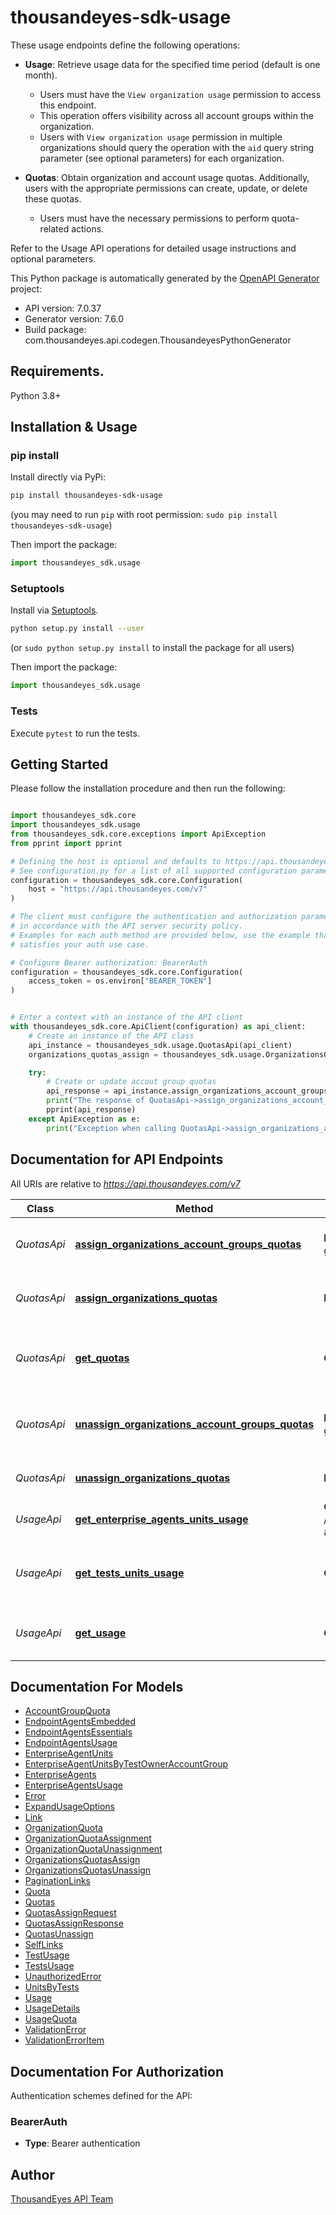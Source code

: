 # thousandeyes-sdk-usage

These usage endpoints define the following operations:

* **Usage**: Retrieve usage data for the specified time period (default is one month).
    
    * Users must have the `View organization usage` permission to access this endpoint.
    * This operation offers visibility across all account groups within the organization.
    * Users with `View organization usage` permission in multiple organizations should query the operation with the `aid` query string parameter (see optional parameters) for each organization.

* **Quotas**: Obtain organization and account usage quotas. Additionally, users with the appropriate permissions can create, update, or delete these quotas.
    
    * Users must have the necessary permissions to perform quota-related actions.

Refer to the Usage API operations for detailed usage instructions and optional parameters.


This Python package is automatically generated by the [OpenAPI Generator](https://openapi-generator.tech) project:

- API version: 7.0.37
- Generator version: 7.6.0
- Build package: com.thousandeyes.api.codegen.ThousandeyesPythonGenerator

## Requirements.

Python 3.8+

## Installation & Usage
### pip install

Install directly via PyPi:

```sh
pip install thousandeyes-sdk-usage
```
(you may need to run `pip` with root permission: `sudo pip install thousandeyes-sdk-usage`)

Then import the package:
```python
import thousandeyes_sdk.usage
```

### Setuptools

Install via [Setuptools](http://pypi.python.org/pypi/setuptools).

```sh
python setup.py install --user
```
(or `sudo python setup.py install` to install the package for all users)

Then import the package:
```python
import thousandeyes_sdk.usage
```

### Tests

Execute `pytest` to run the tests.

## Getting Started

Please follow the installation procedure and then run the following:

```python

import thousandeyes_sdk.core
import thousandeyes_sdk.usage
from thousandeyes_sdk.core.exceptions import ApiException
from pprint import pprint

# Defining the host is optional and defaults to https://api.thousandeyes.com/v7
# See configuration.py for a list of all supported configuration parameters.
configuration = thousandeyes_sdk.core.Configuration(
    host = "https://api.thousandeyes.com/v7"
)

# The client must configure the authentication and authorization parameters
# in accordance with the API server security policy.
# Examples for each auth method are provided below, use the example that
# satisfies your auth use case.

# Configure Bearer authorization: BearerAuth
configuration = thousandeyes_sdk.core.Configuration(
    access_token = os.environ["BEARER_TOKEN"]
)


# Enter a context with an instance of the API client
with thousandeyes_sdk.core.ApiClient(configuration) as api_client:
    # Create an instance of the API class
    api_instance = thousandeyes_sdk.usage.QuotasApi(api_client)
    organizations_quotas_assign = thousandeyes_sdk.usage.OrganizationsQuotasAssign() # OrganizationsQuotasAssign |  (optional)

    try:
        # Create or update accout group quotas
        api_response = api_instance.assign_organizations_account_groups_quotas(organizations_quotas_assign=organizations_quotas_assign)
        print("The response of QuotasApi->assign_organizations_account_groups_quotas:\n")
        pprint(api_response)
    except ApiException as e:
        print("Exception when calling QuotasApi->assign_organizations_account_groups_quotas: %s\n" % e)

```

## Documentation for API Endpoints

All URIs are relative to *https://api.thousandeyes.com/v7*

Class | Method | HTTP request | Description
------------ | ------------- | ------------- | -------------
*QuotasApi* | [**assign_organizations_account_groups_quotas**](https://github.com/thousandeyes/thousandeyes-sdk-python//tree/main/thousandeyes-sdk-usage/docs/QuotasApi.md#assign_organizations_account_groups_quotas) | **POST** /quotas/account-groups/assign | Create or update accout group quotas
*QuotasApi* | [**assign_organizations_quotas**](https://github.com/thousandeyes/thousandeyes-sdk-python//tree/main/thousandeyes-sdk-usage/docs/QuotasApi.md#assign_organizations_quotas) | **POST** /quotas/assign | Create or update organizations quotas
*QuotasApi* | [**get_quotas**](https://github.com/thousandeyes/thousandeyes-sdk-python//tree/main/thousandeyes-sdk-usage/docs/QuotasApi.md#get_quotas) | **GET** /quotas | Get organization and account group usage quota
*QuotasApi* | [**unassign_organizations_account_groups_quotas**](https://github.com/thousandeyes/thousandeyes-sdk-python//tree/main/thousandeyes-sdk-usage/docs/QuotasApi.md#unassign_organizations_account_groups_quotas) | **POST** /quotas/account-groups/unassign | Remove account group quotas from organizations
*QuotasApi* | [**unassign_organizations_quotas**](https://github.com/thousandeyes/thousandeyes-sdk-python//tree/main/thousandeyes-sdk-usage/docs/QuotasApi.md#unassign_organizations_quotas) | **POST** /quotas/unassign | Remove organization quotas
*UsageApi* | [**get_enterprise_agents_units_usage**](https://github.com/thousandeyes/thousandeyes-sdk-python//tree/main/thousandeyes-sdk-usage/docs/UsageApi.md#get_enterprise_agents_units_usage) | **GET** /usage/units/enterprise-agents | Get enterprise agent usage
*UsageApi* | [**get_tests_units_usage**](https://github.com/thousandeyes/thousandeyes-sdk-python//tree/main/thousandeyes-sdk-usage/docs/UsageApi.md#get_tests_units_usage) | **GET** /usage/units/tests | Get cloud and enterprise agents units usage
*UsageApi* | [**get_usage**](https://github.com/thousandeyes/thousandeyes-sdk-python//tree/main/thousandeyes-sdk-usage/docs/UsageApi.md#get_usage) | **GET** /usage | Get usage information for the last month


## Documentation For Models

 - [AccountGroupQuota](https://github.com/thousandeyes/thousandeyes-sdk-python//tree/main/thousandeyes-sdk-usage/docs/AccountGroupQuota.md)
 - [EndpointAgentsEmbedded](https://github.com/thousandeyes/thousandeyes-sdk-python//tree/main/thousandeyes-sdk-usage/docs/EndpointAgentsEmbedded.md)
 - [EndpointAgentsEssentials](https://github.com/thousandeyes/thousandeyes-sdk-python//tree/main/thousandeyes-sdk-usage/docs/EndpointAgentsEssentials.md)
 - [EndpointAgentsUsage](https://github.com/thousandeyes/thousandeyes-sdk-python//tree/main/thousandeyes-sdk-usage/docs/EndpointAgentsUsage.md)
 - [EnterpriseAgentUnits](https://github.com/thousandeyes/thousandeyes-sdk-python//tree/main/thousandeyes-sdk-usage/docs/EnterpriseAgentUnits.md)
 - [EnterpriseAgentUnitsByTestOwnerAccountGroup](https://github.com/thousandeyes/thousandeyes-sdk-python//tree/main/thousandeyes-sdk-usage/docs/EnterpriseAgentUnitsByTestOwnerAccountGroup.md)
 - [EnterpriseAgents](https://github.com/thousandeyes/thousandeyes-sdk-python//tree/main/thousandeyes-sdk-usage/docs/EnterpriseAgents.md)
 - [EnterpriseAgentsUsage](https://github.com/thousandeyes/thousandeyes-sdk-python//tree/main/thousandeyes-sdk-usage/docs/EnterpriseAgentsUsage.md)
 - [Error](https://github.com/thousandeyes/thousandeyes-sdk-python//tree/main/thousandeyes-sdk-usage/docs/Error.md)
 - [ExpandUsageOptions](https://github.com/thousandeyes/thousandeyes-sdk-python//tree/main/thousandeyes-sdk-usage/docs/ExpandUsageOptions.md)
 - [Link](https://github.com/thousandeyes/thousandeyes-sdk-python//tree/main/thousandeyes-sdk-usage/docs/Link.md)
 - [OrganizationQuota](https://github.com/thousandeyes/thousandeyes-sdk-python//tree/main/thousandeyes-sdk-usage/docs/OrganizationQuota.md)
 - [OrganizationQuotaAssignment](https://github.com/thousandeyes/thousandeyes-sdk-python//tree/main/thousandeyes-sdk-usage/docs/OrganizationQuotaAssignment.md)
 - [OrganizationQuotaUnassignment](https://github.com/thousandeyes/thousandeyes-sdk-python//tree/main/thousandeyes-sdk-usage/docs/OrganizationQuotaUnassignment.md)
 - [OrganizationsQuotasAssign](https://github.com/thousandeyes/thousandeyes-sdk-python//tree/main/thousandeyes-sdk-usage/docs/OrganizationsQuotasAssign.md)
 - [OrganizationsQuotasUnassign](https://github.com/thousandeyes/thousandeyes-sdk-python//tree/main/thousandeyes-sdk-usage/docs/OrganizationsQuotasUnassign.md)
 - [PaginationLinks](https://github.com/thousandeyes/thousandeyes-sdk-python//tree/main/thousandeyes-sdk-usage/docs/PaginationLinks.md)
 - [Quota](https://github.com/thousandeyes/thousandeyes-sdk-python//tree/main/thousandeyes-sdk-usage/docs/Quota.md)
 - [Quotas](https://github.com/thousandeyes/thousandeyes-sdk-python//tree/main/thousandeyes-sdk-usage/docs/Quotas.md)
 - [QuotasAssignRequest](https://github.com/thousandeyes/thousandeyes-sdk-python//tree/main/thousandeyes-sdk-usage/docs/QuotasAssignRequest.md)
 - [QuotasAssignResponse](https://github.com/thousandeyes/thousandeyes-sdk-python//tree/main/thousandeyes-sdk-usage/docs/QuotasAssignResponse.md)
 - [QuotasUnassign](https://github.com/thousandeyes/thousandeyes-sdk-python//tree/main/thousandeyes-sdk-usage/docs/QuotasUnassign.md)
 - [SelfLinks](https://github.com/thousandeyes/thousandeyes-sdk-python//tree/main/thousandeyes-sdk-usage/docs/SelfLinks.md)
 - [TestUsage](https://github.com/thousandeyes/thousandeyes-sdk-python//tree/main/thousandeyes-sdk-usage/docs/TestUsage.md)
 - [TestsUsage](https://github.com/thousandeyes/thousandeyes-sdk-python//tree/main/thousandeyes-sdk-usage/docs/TestsUsage.md)
 - [UnauthorizedError](https://github.com/thousandeyes/thousandeyes-sdk-python//tree/main/thousandeyes-sdk-usage/docs/UnauthorizedError.md)
 - [UnitsByTests](https://github.com/thousandeyes/thousandeyes-sdk-python//tree/main/thousandeyes-sdk-usage/docs/UnitsByTests.md)
 - [Usage](https://github.com/thousandeyes/thousandeyes-sdk-python//tree/main/thousandeyes-sdk-usage/docs/Usage.md)
 - [UsageDetails](https://github.com/thousandeyes/thousandeyes-sdk-python//tree/main/thousandeyes-sdk-usage/docs/UsageDetails.md)
 - [UsageQuota](https://github.com/thousandeyes/thousandeyes-sdk-python//tree/main/thousandeyes-sdk-usage/docs/UsageQuota.md)
 - [ValidationError](https://github.com/thousandeyes/thousandeyes-sdk-python//tree/main/thousandeyes-sdk-usage/docs/ValidationError.md)
 - [ValidationErrorItem](https://github.com/thousandeyes/thousandeyes-sdk-python//tree/main/thousandeyes-sdk-usage/docs/ValidationErrorItem.md)


<a id="documentation-for-authorization"></a>
## Documentation For Authorization


Authentication schemes defined for the API:
<a id="BearerAuth"></a>
### BearerAuth

- **Type**: Bearer authentication


## Author

<a href="mailto:api-team@thousandeyes.com">ThousandEyes API Team </a>


